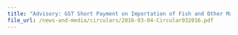 ```yaml
---
title: "Advisory: GST Short Payment on Importation of Fish and Other Marine Products through Jurong and Senoko Fishery Ports"
file_url: /news-and-media/circulars/2016-03-04-Circular032016.pdf
---
```

